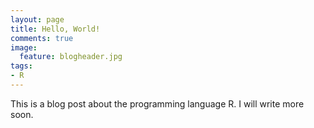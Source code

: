 ```yaml
---
layout: page
title: Hello, World!
comments: true
image:
  feature: blogheader.jpg
tags:
- R
---
```

This is a blog post about the programming language R. I will write more soon.
